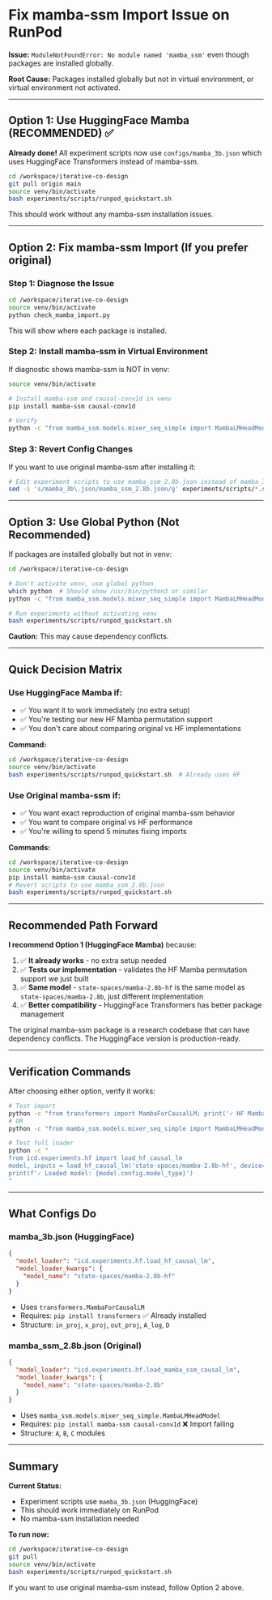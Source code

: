 # Fix mamba-ssm Import Issue on RunPod

**Issue:** `ModuleNotFoundError: No module named 'mamba_ssm'` even though packages are installed globally.

**Root Cause:** Packages installed globally but not in virtual environment, or virtual environment not activated.

---

## Option 1: Use HuggingFace Mamba (RECOMMENDED) ✅

**Already done!** All experiment scripts now use `configs/mamba_3b.json` which uses HuggingFace Transformers instead of mamba-ssm.

```bash
cd /workspace/iterative-co-design
git pull origin main
source venv/bin/activate
bash experiments/scripts/runpod_quickstart.sh
```

This should work without any mamba-ssm installation issues.

---

## Option 2: Fix mamba-ssm Import (If you prefer original)

### Step 1: Diagnose the Issue

```bash
cd /workspace/iterative-co-design
source venv/bin/activate
python check_mamba_import.py
```

This will show where each package is installed.

### Step 2: Install mamba-ssm in Virtual Environment

If diagnostic shows mamba-ssm is NOT in venv:

```bash
source venv/bin/activate

# Install mamba-ssm and causal-conv1d in venv
pip install mamba-ssm causal-conv1d

# Verify
python -c "from mamba_ssm.models.mixer_seq_simple import MambaLMHeadModel; print('✓ OK')"
```

### Step 3: Revert Config Changes

If you want to use original mamba-ssm after installing it:

```bash
# Edit experiment scripts to use mamba_ssm_2.8b.json instead of mamba_3b.json
sed -i 's/mamba_3b\.json/mamba_ssm_2.8b.json/g' experiments/scripts/*.sh
```

---

## Option 3: Use Global Python (Not Recommended)

If packages are installed globally but not in venv:

```bash
cd /workspace/iterative-co-design

# Don't activate venv, use global python
which python  # Should show /usr/bin/python3 or similar
python -c "from mamba_ssm.models.mixer_seq_simple import MambaLMHeadModel; print('✓ OK')"

# Run experiments without activating venv
bash experiments/scripts/runpod_quickstart.sh
```

**Caution:** This may cause dependency conflicts.

---

## Quick Decision Matrix

### Use HuggingFace Mamba if:
- ✅ You want it to work immediately (no extra setup)
- ✅ You're testing our new HF Mamba permutation support
- ✅ You don't care about comparing original vs HF implementations

**Command:**
```bash
cd /workspace/iterative-co-design
source venv/bin/activate
bash experiments/scripts/runpod_quickstart.sh  # Already uses HF
```

### Use Original mamba-ssm if:
- ✅ You want exact reproduction of original mamba-ssm behavior
- ✅ You want to compare original vs HF performance
- ✅ You're willing to spend 5 minutes fixing imports

**Commands:**
```bash
cd /workspace/iterative-co-design
source venv/bin/activate
pip install mamba-ssm causal-conv1d
# Revert scripts to use mamba_ssm_2.8b.json
bash experiments/scripts/runpod_quickstart.sh
```

---

## Recommended Path Forward

**I recommend Option 1 (HuggingFace Mamba)** because:

1. ✅ **It already works** - no extra setup needed
2. ✅ **Tests our implementation** - validates the HF Mamba permutation support we just built
3. ✅ **Same model** - `state-spaces/mamba-2.8b-hf` is the same model as `state-spaces/mamba-2.8b`, just different implementation
4. ✅ **Better compatibility** - HuggingFace Transformers has better package management

The original mamba-ssm package is a research codebase that can have dependency conflicts. The HuggingFace version is production-ready.

---

## Verification Commands

After choosing either option, verify it works:

```bash
# Test import
python -c "from transformers import MambaForCausalLM; print('✓ HF Mamba OK')"
# OR
python -c "from mamba_ssm.models.mixer_seq_simple import MambaLMHeadModel; print('✓ Original Mamba OK')"

# Test full loader
python -c "
from icd.experiments.hf import load_hf_causal_lm
model, inputs = load_hf_causal_lm('state-spaces/mamba-2.8b-hf', device='cpu', sequence_length=128)
print(f'✓ Loaded model: {model.config.model_type}')
"
```

---

## What Configs Do

### mamba_3b.json (HuggingFace)
```json
{
  "model_loader": "icd.experiments.hf.load_hf_causal_lm",
  "model_loader_kwargs": {
    "model_name": "state-spaces/mamba-2.8b-hf"
  }
}
```
- Uses `transformers.MambaForCausalLM`
- Requires: `pip install transformers` ✅ Already installed
- Structure: `in_proj`, `x_proj`, `out_proj`, `A_log`, `D`

### mamba_ssm_2.8b.json (Original)
```json
{
  "model_loader": "icd.experiments.hf.load_mamba_ssm_causal_lm",
  "model_loader_kwargs": {
    "model_name": "state-spaces/mamba-2.8b"
  }
}
```
- Uses `mamba_ssm.models.mixer_seq_simple.MambaLMHeadModel`
- Requires: `pip install mamba-ssm causal-conv1d` ❌ Import failing
- Structure: `A`, `B`, `C` modules

---

## Summary

**Current Status:**
- Experiment scripts use `mamba_3b.json` (HuggingFace)
- This should work immediately on RunPod
- No mamba-ssm installation needed

**To run now:**
```bash
cd /workspace/iterative-co-design
git pull
source venv/bin/activate
bash experiments/scripts/runpod_quickstart.sh
```

If you want to use original mamba-ssm instead, follow Option 2 above.